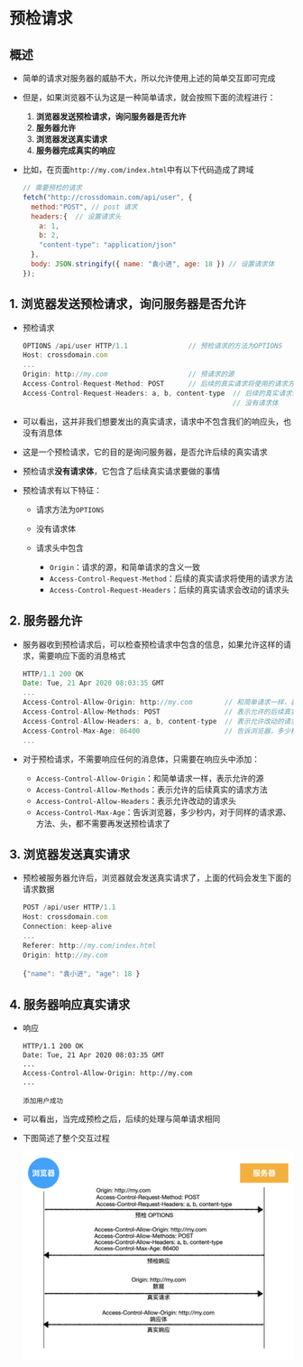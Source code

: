 # 预检请求

## 概述

+ 简单的请求对服务器的威胁不大，所以允许使用上述的简单交互即可完成

+ 但是，如果浏览器不认为这是一种简单请求，就会按照下面的流程进行：

  1. **浏览器发送预检请求，询问服务器是否允许**
  2. **服务器允许**
  3. **浏览器发送真实请求**
  4. **服务器完成真实的响应**

+ 比如，在页面`http://my.com/index.html`中有以下代码造成了跨域

  ```javascript
  // 需要预检的请求
  fetch("http://crossdomain.com/api/user", {
    method:"POST", // post 请求
    headers:{  // 设置请求头
      a: 1,
      b: 2,
      "content-type": "application/json"
    },
    body: JSON.stringify({ name: "袁小进", age: 18 }) // 设置请求体
  });
  ```

## 1. 浏览器发送预检请求，询问服务器是否允许

+ 预检请求

  ```javascript
  OPTIONS /api/user HTTP/1.1               // 预检请求的方法为OPTIONS
  Host: crossdomain.com
  ...
  Origin: http://my.com                    // 预请求的源
  Access-Control-Request-Method: POST      // 后续的真实请求将使用的请求方法
  Access-Control-Request-Headers: a, b, content-type  // 后续的真实请求会改动的请求头
                                                      // 没有请求体
  ```

+ 可以看出，这并非我们想要发出的真实请求，请求中不包含我们的响应头，也没有消息体
+ 这是一个预检请求，它的目的是询问服务器，是否允许后续的真实请求
+ 预检请求**没有请求体**，它包含了后续真实请求要做的事情
+ 预检请求有以下特征：

  + 请求方法为`OPTIONS`
  + 没有请求体
  + 请求头中包含

    + `Origin`：请求的源，和简单请求的含义一致
    + `Access-Control-Request-Method`：后续的真实请求将使用的请求方法
    + `Access-Control-Request-Headers`：后续的真实请求会改动的请求头

## 2. 服务器允许

+ 服务器收到预检请求后，可以检查预检请求中包含的信息，如果允许这样的请求，需要响应下面的消息格式

  ```javascript
  HTTP/1.1 200 OK
  Date: Tue, 21 Apr 2020 08:03:35 GMT
  ...
  Access-Control-Allow-Origin: http://my.com        // 和简单请求一样，表示允许的源
  Access-Control-Allow-Methods: POST                // 表示允许的后续真实的请求方法
  Access-Control-Allow-Headers: a, b, content-type  // 表示允许改动的请求头
  Access-Control-Max-Age: 86400                     // 告诉浏览器，多少秒内，对于同样的请求源、方法、头，都不需要再发送预检请求了
  ...
  ```

+ 对于预检请求，不需要响应任何的消息体，只需要在响应头中添加：

  + `Access-Control-Allow-Origin`：和简单请求一样，表示允许的源
  + `Access-Control-Allow-Methods`：表示允许的后续真实的请求方法
  + `Access-Control-Allow-Headers`：表示允许改动的请求头
  + `Access-Control-Max-Age`：告诉浏览器，多少秒内，对于同样的请求源、方法、头，都不需要再发送预检请求了

## 3. 浏览器发送真实请求

+ 预检被服务器允许后，浏览器就会发送真实请求了，上面的代码会发生下面的请求数据

  ```javascript
  POST /api/user HTTP/1.1
  Host: crossdomain.com
  Connection: keep-alive
  ...
  Referer: http://my.com/index.html
  Origin: http://my.com

  {"name": "袁小进", "age": 18 }
  ```

## 4. 服务器响应真实请求

+ 响应

  ```text
  HTTP/1.1 200 OK
  Date: Tue, 21 Apr 2020 08:03:35 GMT
  ...
  Access-Control-Allow-Origin: http://my.com
  ...

  添加用户成功
  ```

+ 可以看出，当完成预检之后，后续的处理与简单请求相同

+ 下图简述了整个交互过程

  ![image3](image/image3.png)
